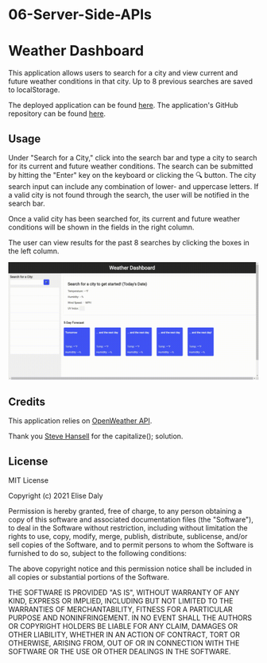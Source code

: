 # 06-Server-Side-APIs
# Weather Dashboard

This application allows users to search for a city and view current and future weather conditions in that city. Up to 8 previous searches are saved to localStorage.

The deployed application can be found [here](https://elisesamanthadaly.github.io/06-Server-Side-APIs/). The application's GitHub repository can be found [here](https://github.com/elisesamanthadaly/06-Server-Side-APIs/).


## Usage

Under "Search for a City," click into the search bar and type a city to search for its current and future weather conditions. The search can be submitted by hitting the "Enter" key on the keyboard or clicking the 🔍 button. The city search input can include any combination of lower- and uppercase letters. If a valid city is not found through the search, the user will be notified in the search bar.

Once a valid city has been searched for, its current and future weather conditions will be shown in the fields in the right column.

The user can view results for the past 8 searches by clicking the boxes in the left column.

![alt text](./assets/images/screencast.gif)


## Credits

This application relies on [OpenWeather API](https://openweathermap.org/api/).

Thank you [Steve Hansell](https://stackoverflow.com/users/171490/steve-hansell/) for the capitalize(); solution.


## License

MIT License

Copyright (c) 2021 Elise Daly

Permission is hereby granted, free of charge, to any person obtaining a copy
of this software and associated documentation files (the "Software"), to deal
in the Software without restriction, including without limitation the rights
to use, copy, modify, merge, publish, distribute, sublicense, and/or sell
copies of the Software, and to permit persons to whom the Software is
furnished to do so, subject to the following conditions:

The above copyright notice and this permission notice shall be included in all
copies or substantial portions of the Software.

THE SOFTWARE IS PROVIDED "AS IS", WITHOUT WARRANTY OF ANY KIND, EXPRESS OR
IMPLIED, INCLUDING BUT NOT LIMITED TO THE WARRANTIES OF MERCHANTABILITY,
FITNESS FOR A PARTICULAR PURPOSE AND NONINFRINGEMENT. IN NO EVENT SHALL THE
AUTHORS OR COPYRIGHT HOLDERS BE LIABLE FOR ANY CLAIM, DAMAGES OR OTHER
LIABILITY, WHETHER IN AN ACTION OF CONTRACT, TORT OR OTHERWISE, ARISING FROM,
OUT OF OR IN CONNECTION WITH THE SOFTWARE OR THE USE OR OTHER DEALINGS IN THE
SOFTWARE.